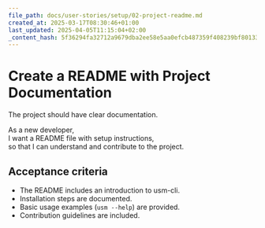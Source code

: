 ```yaml
---
file_path: docs/user-stories/setup/02-project-readme.md
created_at: 2025-03-17T08:30:46+01:00
last_updated: 2025-04-05T11:15:04+02:00
_content_hash: 5f36294fa32712a9679dba2ee58e5aa0efcb487359f408239bf80133b963c327
---
```


# Create a README with Project Documentation
The project should have clear documentation.

As a new developer,  
I want a README file with setup instructions,  
so that I can understand and contribute to the project.

## Acceptance criteria

- The README includes an introduction to usm-cli.
- Installation steps are documented.
- Basic usage examples (`usm --help`) are provided.
- Contribution guidelines are included.